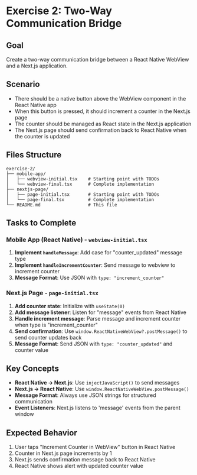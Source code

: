 # Exercise 2: Two-Way Communication Bridge

## Goal

Create a two-way communication bridge between a React Native WebView and a Next.js application.

## Scenario

- There should be a native button above the WebView component in the React Native app
- When this button is pressed, it should increment a counter in the Next.js page
- The counter should be managed as React state in the Next.js application
- The Next.js page should send confirmation back to React Native when the counter is updated

## Files Structure

```
exercise-2/
├── mobile-app/
│   ├── webview-initial.tsx    # Starting point with TODOs
│   └── webview-final.tsx      # Complete implementation
├── nextjs-page/
│   ├── page-initial.tsx       # Starting point with TODOs
│   └── page-final.tsx         # Complete implementation
└── README.md                  # This file
```

## Tasks to Complete

### Mobile App (React Native) - `webview-initial.tsx`

1. **Implement `handleMessage`**: Add case for "counter_updated" message type
2. **Implement `handleIncrementCounter`**: Send message to webview to increment counter
3. **Message Format**: Use JSON with `type: "increment_counter"`

### Next.js Page - `page-initial.tsx`

1. **Add counter state**: Initialize with `useState(0)`
2. **Add message listener**: Listen for "message" events from React Native
3. **Handle increment message**: Parse message and increment counter when type is "increment_counter"
4. **Send confirmation**: Use `window.ReactNativeWebView?.postMessage()` to send counter updates back
5. **Message Format**: Send JSON with `type: "counter_updated"` and counter value

## Key Concepts

- **React Native → Next.js**: Use `injectJavaScript()` to send messages
- **Next.js → React Native**: Use `window.ReactNativeWebView.postMessage()`
- **Message Format**: Always use JSON strings for structured communication
- **Event Listeners**: Next.js listens to 'message' events from the parent window

## Expected Behavior

1. User taps "Increment Counter in WebView" button in React Native
2. Counter in Next.js page increments by 1
3. Next.js sends confirmation message back to React Native
4. React Native shows alert with updated counter value
